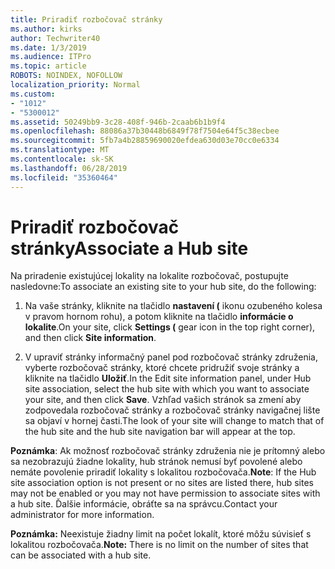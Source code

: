 ```yaml
---
title: Priradiť rozbočovač stránky
ms.author: kirks
author: Techwriter40
ms.date: 1/3/2019
ms.audience: ITPro
ms.topic: article
ROBOTS: NOINDEX, NOFOLLOW
localization_priority: Normal
ms.custom:
- "1012"
- "5300012"
ms.assetid: 50249bb9-3c28-408f-946b-2caab6b1b9f4
ms.openlocfilehash: 88086a37b30448b6849f78f7504e64f5c38ecbee
ms.sourcegitcommit: 5fb7a4b28859690020efdea630d03e70cc0e6334
ms.translationtype: MT
ms.contentlocale: sk-SK
ms.lasthandoff: 06/28/2019
ms.locfileid: "35360464"
---
```

# <a name="associate-a-hub-site"></a><span data-ttu-id="0b8ff-102">Priradiť rozbočovač stránky</span><span class="sxs-lookup"><span data-stu-id="0b8ff-102">Associate a Hub site</span></span>

<span data-ttu-id="0b8ff-103">Na priradenie existujúcej lokality na lokalite rozbočovač, postupujte nasledovne:</span><span class="sxs-lookup"><span data-stu-id="0b8ff-103">To associate an existing site to your hub site, do the following:</span></span>
  
1. <span data-ttu-id="0b8ff-104">Na vaše stránky, kliknite na tlačidlo **nastavení (** ikonu ozubeného kolesa v pravom hornom rohu), a potom kliknite na tlačidlo **informácie o lokalite**.</span><span class="sxs-lookup"><span data-stu-id="0b8ff-104">On your site, click **Settings (** gear icon in the top right corner), and then click **Site information**.</span></span>

2. <span data-ttu-id="0b8ff-105">V upraviť stránky informačný panel pod rozbočovač stránky združenia, vyberte rozbočovač stránky, ktoré chcete pridružiť svoje stránky a kliknite na tlačidlo **Uložiť**.</span><span class="sxs-lookup"><span data-stu-id="0b8ff-105">In the Edit site information panel, under Hub site association, select the hub site with which you want to associate your site, and then click **Save**.</span></span> <span data-ttu-id="0b8ff-106">Vzhľad vašich stránok sa zmení aby zodpovedala rozbočovač stránky a rozbočovač stránky navigačnej lište sa objaví v hornej časti.</span><span class="sxs-lookup"><span data-stu-id="0b8ff-106">The look of your site will change to match that of the hub site and the hub site navigation bar will appear at the top.</span></span>

 <span data-ttu-id="0b8ff-107">**Poznámka**: Ak možnosť rozbočovač stránky združenia nie je prítomný alebo sa nezobrazujú žiadne lokality, hub stránok nemusí byť povolené alebo nemáte povolenie priradiť lokality s lokalitou rozbočovača.</span><span class="sxs-lookup"><span data-stu-id="0b8ff-107">**Note**: If the Hub site association option is not present or no sites are listed there, hub sites may not be enabled or you may not have permission to associate sites with a hub site.</span></span> <span data-ttu-id="0b8ff-108">Ďalšie informácie, obráťte sa na správcu.</span><span class="sxs-lookup"><span data-stu-id="0b8ff-108">Contact your administrator for more information.</span></span>
  
 <span data-ttu-id="0b8ff-109">**Poznámka:** Neexistuje žiadny limit na počet lokalít, ktoré môžu súvisieť s lokalitou rozbočovača.</span><span class="sxs-lookup"><span data-stu-id="0b8ff-109">**Note:** There is no limit on the number of sites that can be associated with a hub site.</span></span>
  